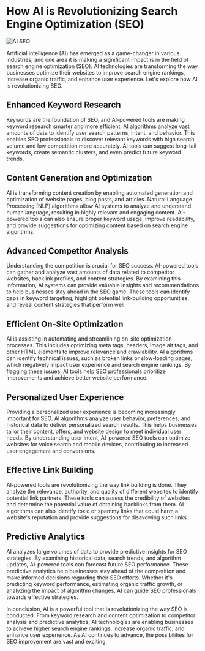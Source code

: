 # How AI is Revolutionizing Search Engine Optimization (SEO)

![AI SEO](https://cdn.pixabay.com/photo/2017/03/04/08/37/artificial-intelligence-2111210_1280.jpg)

Artificial intelligence (AI) has emerged as a game-changer in various industries, and one area it is making a significant impact is in the field of search engine optimization (SEO). AI technologies are transforming the way businesses optimize their websites to improve search engine rankings, increase organic traffic, and enhance user experience. Let's explore how AI is revolutionizing SEO.

## Enhanced Keyword Research
Keywords are the foundation of SEO, and AI-powered tools are making keyword research smarter and more efficient. AI algorithms analyze vast amounts of data to identify user search patterns, intent, and behavior. This enables SEO professionals to discover relevant keywords with high search volume and low competition more accurately. AI tools can suggest long-tail keywords, create semantic clusters, and even predict future keyword trends.

## Content Generation and Optimization
AI is transforming content creation by enabling automated generation and optimization of website pages, blog posts, and articles. Natural Language Processing (NLP) algorithms allow AI systems to analyze and understand human language, resulting in highly relevant and engaging content. AI-powered tools can also ensure proper keyword usage, improve readability, and provide suggestions for optimizing content based on search engine algorithms.

## Advanced Competitor Analysis
Understanding the competition is crucial for SEO success. AI-powered tools can gather and analyze vast amounts of data related to competitor websites, backlink profiles, and content strategies. By examining this information, AI systems can provide valuable insights and recommendations to help businesses stay ahead in the SEO game. These tools can identify gaps in keyword targeting, highlight potential link-building opportunities, and reveal content strategies that perform well.

## Efficient On-Site Optimization
AI is assisting in automating and streamlining on-site optimization processes. This includes optimizing meta tags, headers, image alt tags, and other HTML elements to improve relevance and crawlability. AI algorithms can identify technical issues, such as broken links or slow-loading pages, which negatively impact user experience and search engine rankings. By flagging these issues, AI tools help SEO professionals prioritize improvements and achieve better website performance.

## Personalized User Experience
Providing a personalized user experience is becoming increasingly important for SEO. AI algorithms analyze user behavior, preferences, and historical data to deliver personalized search results. This helps businesses tailor their content, offers, and website design to meet individual user needs. By understanding user intent, AI-powered SEO tools can optimize websites for voice search and mobile devices, contributing to increased user engagement and conversions.

## Effective Link Building
AI-powered tools are revolutionizing the way link building is done. They analyze the relevance, authority, and quality of different websites to identify potential link partners. These tools can assess the credibility of websites and determine the potential value of obtaining backlinks from them. AI algorithms can also identify toxic or spammy links that could harm a website's reputation and provide suggestions for disavowing such links.

## Predictive Analytics
AI analyzes large volumes of data to provide predictive insights for SEO strategies. By examining historical data, search trends, and algorithm updates, AI-powered tools can forecast future SEO performance. These predictive analytics help businesses stay ahead of the competition and make informed decisions regarding their SEO efforts. Whether it's predicting keyword performance, estimating organic traffic growth, or analyzing the impact of algorithm changes, AI can guide SEO professionals towards effective strategies.

In conclusion, AI is a powerful tool that is revolutionizing the way SEO is conducted. From keyword research and content optimization to competitor analysis and predictive analytics, AI technologies are enabling businesses to achieve higher search engine rankings, increase organic traffic, and enhance user experience. As AI continues to advance, the possibilities for SEO improvement are vast and exciting.